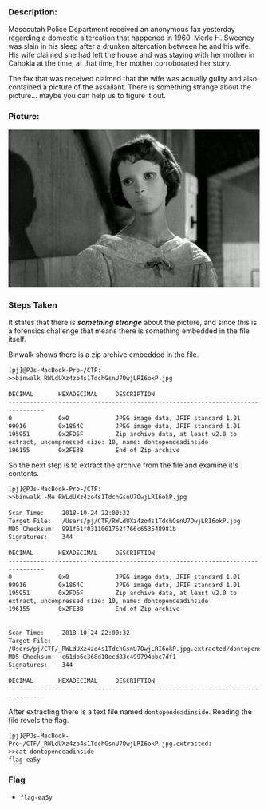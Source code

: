 ### Description:

Mascoutah Police Department received an anonymous fax yesterday regarding a domestic altercation that happened in 1960. Merle H. Sweeney was slain in his sleep after a drunken altercation between he and his wife. His wife claimed she had left the house and was staying with her mother in Cahokia at the time, at that time, her mother corroborated her story.

The fax that was received claimed that the wife was actually guilty and also contained a picture of the assailant. There is something strange about the picture… maybe you can help us to figure it out.

### Picture:
![Picture](https://raw.githubusercontent.com/r4g1n-cajun/CTF-Writeups/master/NCSAM%20Hacktober%20CTF%202018/Forensics/Files/RWLdUXz4zo4s1TdchGsnU7OwjLRI6okP.jpg)


### Steps Taken

It states that there is ***something strange*** about the picture, and since this is a forensics challenge that means there is something embedded in the file itself.

Binwalk shows there is a zip archive embedded in the file.

```
[pj]@PJs-MacBook-Pro~/CTF:
>>binwalk RWLdUXz4zo4s1TdchGsnU7OwjLRI6okP.jpg

DECIMAL       HEXADECIMAL     DESCRIPTION
--------------------------------------------------------------------------------
0             0x0             JPEG image data, JFIF standard 1.01
99916         0x1864C         JPEG image data, JFIF standard 1.01
195951        0x2FD6F         Zip archive data, at least v2.0 to extract, uncompressed size: 10, name: dontopendeadinside
196155        0x2FE3B         End of Zip archive
```

So the next step is to extract the archive from the file and examine it's contents.

```
[pj]@PJs-MacBook-Pro~/CTF:
>>binwalk -Me RWLdUXz4zo4s1TdchGsnU7OwjLRI6okP.jpg

Scan Time:     2018-10-24 22:00:32
Target File:   /Users/pj/CTF/RWLdUXz4zo4s1TdchGsnU7OwjLRI6okP.jpg
MD5 Checksum:  991f61f0311061762f766c653548981b
Signatures:    344

DECIMAL       HEXADECIMAL     DESCRIPTION
--------------------------------------------------------------------------------
0             0x0             JPEG image data, JFIF standard 1.01
99916         0x1864C         JPEG image data, JFIF standard 1.01
195951        0x2FD6F         Zip archive data, at least v2.0 to extract, uncompressed size: 10, name: dontopendeadinside
196155        0x2FE3B         End of Zip archive


Scan Time:     2018-10-24 22:00:32
Target File:   /Users/pj/CTF/_RWLdUXz4zo4s1TdchGsnU7OwjLRI6okP.jpg.extracted/dontopendeadinside
MD5 Checksum:  c61db6c368d10ecd83c499794bbc7df1
Signatures:    344

DECIMAL       HEXADECIMAL     DESCRIPTION
--------------------------------------------------------------------------------
```

After extracting there is a text file named ```dontopendeadinside```. Reading the file revels the flag.

```
[pj]@PJs-MacBook-Pro~/CTF/_RWLdUXz4zo4s1TdchGsnU7OwjLRI6okP.jpg.extracted:
>>cat dontopendeadinside
flag-ea5y
```

### Flag
  - ```flag-ea5y```
